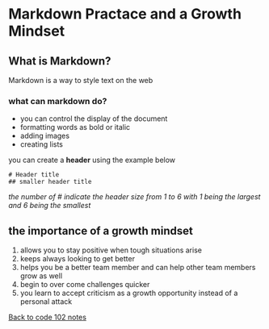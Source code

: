 # Markdown Practace and a Growth Mindset

## What is Markdown?

Markdown is a way to style text on the web

### what can markdown do?

- you can control the display of the document
- formatting words as bold or italic
- adding images
- creating lists

you can create a **header** using the example below

```
# Header title
## smaller header title
```
*the number of # indicate the header size from 1 to 6 with 1 being the largest and 6 being the smallest*

## the importance of a growth mindset

1. allows you to stay positive when tough situations arise
1. keeps always looking to get better
1. helps you be a better team member and can help other team members grow as well
1. begin to over come challenges quicker
1. you learn to accept criticism as a growth opportunity instead of a personal attack

[Back to code 102 notes](../102.md)

